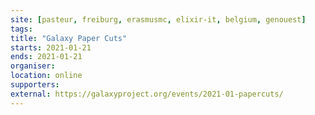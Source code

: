 ```yaml
---
site: [pasteur, freiburg, erasmusmc, elixir-it, belgium, genouest]
tags:
title: "Galaxy Paper Cuts"
starts: 2021-01-21
ends: 2021-01-21
organiser:
location: online
supporters:
external: https://galaxyproject.org/events/2021-01-papercuts/
---
```

